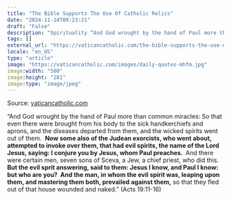 ```yaml
---
title: "The Bible Supports The Use Of Catholic Relics"
date: "2024-11-24T09:23:21"
draft: "False"
description: "Spirituality “And God wrought by the hand of Paul more than common miracles: So that even there were brought from his body to the sick handkerchiefs and aprons, and the diseases departed from them, and [...]"
tags: []
external_url: "https://vaticancatholic.com/the-bible-supports-the-use-of-catholic-relics/"
locale: "en_US"
type: "article"
image: "https://vaticancatholic.com/images/daily-quotes-mhfm.jpg"
image:width: "500"
image:height: "281"
image:type: "image/jpeg"
---
```


Source: [vaticancatholic.com](https://vaticancatholic.com/the-bible-supports-the-use-of-catholic-relics/)

<p>“And God wrought by the hand of Paul more than common miracles: So that even there were brought from his body to the sick handkerchiefs and aprons, and the diseases departed from them, and the wicked spirits went out of them.  <strong>Now some also of the Judean exorcists, who went about, attempted to invoke over them, that had evil spirits, the name of the Lord Jesus, saying: I conjure you by Jesus, whom Paul preaches.  </strong>And there were certain men, seven sons of Sceva, a Jew, a chief priest, who did this.  <strong>But the evil sprit answering, said to them: Jesus I know, and Paul I know: but who are you?  And the man, in whom the evil spirit was, leaping upon them, and mastering them both, prevailed against them,</strong> so that they fled out of that house wounded and naked.” (Acts 19:11-16)</p>

